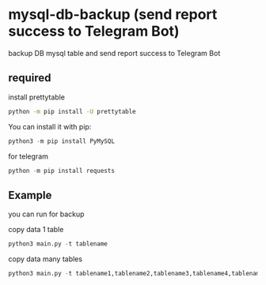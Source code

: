 # mysql-db-backup (send report success to Telegram Bot)

backup DB mysql table and send report success to Telegram Bot

required
--------
install prettytable
```sh
python -m pip install -U prettytable
```

You can install it with pip:
```python
python3 -m pip install PyMySQL
```

for telegram
```python
python -m pip install requests
```

Example
-------
you can run for backup

copy data 1 table
```python
python3 main.py -t tablename
```
copy data many tables
```python
python3 main.py -t tablename1,tablename2,tablename3,tablename4,tablename5
```